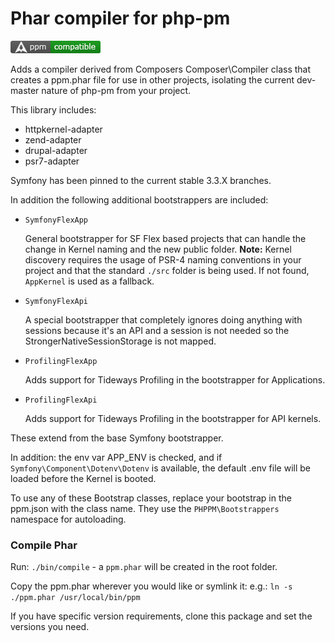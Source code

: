 # Phar compiler for php-pm

[![PPM Compatible](https://raw.githubusercontent.com/php-pm/ppm-badge/master/ppm-badge.png)](https://github.com/php-pm/php-pm)

Adds a compiler derived from Composers Composer\Compiler class that creates a ppm.phar file for use
in other projects, isolating the current dev-master nature of php-pm from your project.

This library includes:

 * httpkernel-adapter
 * zend-adapter
 * drupal-adapter
 * psr7-adapter

Symfony has been pinned to the current stable 3.3.X branches.

In addition the following additional bootstrappers are included:

 * `SymfonyFlexApp`
 
   General bootstrapper for SF Flex based projects that can handle the change in Kernel naming
   and the new public folder. **Note:** Kernel discovery requires the usage of PSR-4 naming conventions
   in your project and that the standard `./src` folder is being used. If not found, `AppKernel` is
   used as a fallback.
 
 * `SymfonyFlexApi`
 
   A special bootstrapper that completely ignores doing anything with sessions because it's an API
   and a session is not needed so the StrongerNativeSessionStorage is not mapped.

 * `ProfilingFlexApp`
 
   Adds support for Tideways Profiling in the bootstrapper for Applications.
   
 * `ProfilingFlexApi`
 
   Adds support for Tideways Profiling in the bootstrapper for API kernels.

These extend from the base Symfony bootstrapper.

In addition: the env var APP_ENV is checked, and if `Symfony\Component\Dotenv\Dotenv` is available,
the default .env file will be loaded before the Kernel is booted.

To use any of these Bootstrap classes, replace your bootstrap in the ppm.json with the class
name. They use the `PHPPM\Bootstrappers` namespace for autoloading.

### Compile Phar

Run: `./bin/compile` - a `ppm.phar` will be created in the root folder.

Copy the ppm.phar wherever you would like or symlink it: e.g.: `ln -s ./ppm.phar /usr/local/bin/ppm`

If you have specific version requirements, clone this package and set the versions you need.

